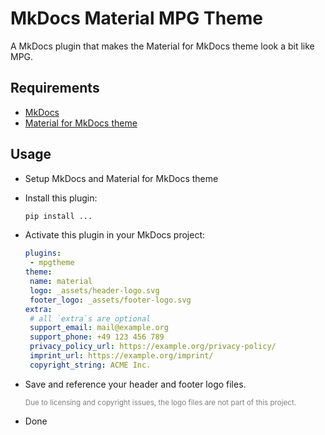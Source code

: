 # MkDocs Material MPG Theme

A MkDocs plugin that makes the Material for MkDocs theme look a bit like MPG.

## Requirements

- [MkDocs](https://www.mkdocs.org/getting-started/)
- [Material for MkDocs theme](https://squidfunk.github.io/mkdocs-material/getting-started/)

## Usage

- Setup MkDocs and Material for MkDocs theme
- Install this plugin:

   ```bash
   pip install ...
   ```

- Activate this plugin in your MkDocs project:

   ```yml
   plugins:
    - mpgtheme
   theme:
    name: material
    logo: _assets/header-logo.svg
    footer_logo: _assets/footer-logo.svg
  extra:
    # all `extra`s are optional
    support_email: mail@example.org
    support_phone: +49 123 456 789
    privacy_policy_url: https://example.org/privacy-policy/
    imprint_url: https://example.org/imprint/
    copyright_string: ACME Inc.
   ```

- Save and reference your header and footer logo files.<br><p style="color: gray; font-size: smaller;">
Due to licensing and copyright issues, the logo files are not part of this project.
</p>

- Done
